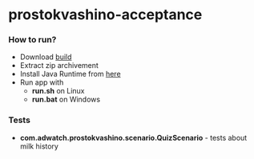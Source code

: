 # prostokvashino-acceptance

### How to run?

* Download [build](https://github.com/raccoonberus/prostokvashino-acceptance/raw/master/build/prostokvashino-acceptance-build.zip)
* Extract zip archivement
* Install Java Runtime from [here](https://www.java.com/inc/BrowserRedirect1.jsp?locale=ru)
* Run app with 
  * **run.sh** on Linux
  * **run.bat** on Windows

### Tests

* **com.adwatch.prostokvashino.scenario.QuizScenario** - tests about milk history
